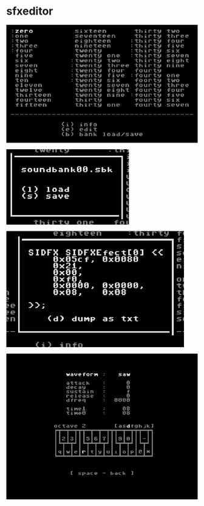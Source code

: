 # sfxeditor

![Screenshot](screenshots/sound_bank_view.png)

![Screenshot](screenshots/sound_bank_load_save_menu_view.png)

![Screenshot](screenshots/info_view.png)

![Screenshot](screenshots/edit_view.png)


